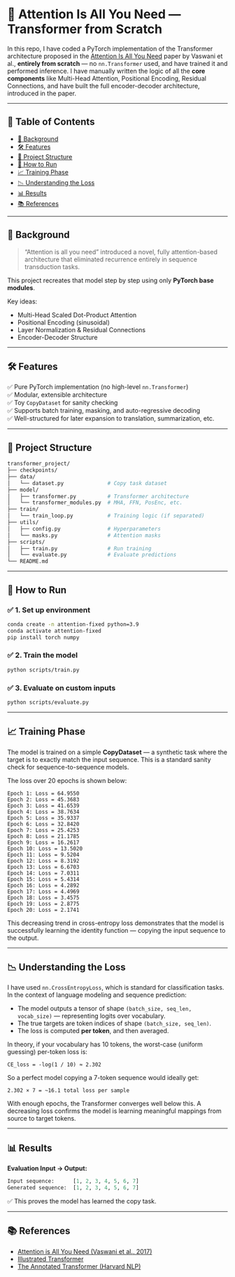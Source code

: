 # 🧠 Attention Is All You Need — Transformer from Scratch

In this repo, I have coded a PyTorch implementation of the Transformer architecture proposed in the [Attention Is All You Need](https://arxiv.org/abs/1706.03762) paper by Vaswani et al., **entirely from scratch** — no `nn.Transformer` used, and have trained it and performed inference. I have manually written the logic of all the **core components** like Multi-Head Attention, Positional Encoding, Residual Connections, and have built the full encoder-decoder architecture, introduced in the paper.

---

## 📌 Table of Contents

- [📖 Background](#-background)
- [🛠 Features](#-features)
- [📂 Project Structure](#-project-structure)
- [🚀 How to Run](#-how-to-run)
- [📈 Training Phase](#-training-phase)
- [📉 Understanding the Loss](#-understanding-the-loss)
- [📊 Results](#-results)
- [📚 References](#-references)

---

## 📖 Background

> “Attention is all you need” introduced a novel, fully attention-based architecture that eliminated recurrence entirely in sequence transduction tasks.

This project recreates that model step by step using only **PyTorch base modules**.

Key ideas:
- Multi-Head Scaled Dot-Product Attention
- Positional Encoding (sinusoidal)
- Layer Normalization & Residual Connections
- Encoder-Decoder Structure

---

## 🛠 Features

✅ Pure PyTorch implementation (no high-level `nn.Transformer`)  
✅ Modular, extensible architecture  
✅ Toy `CopyDataset` for sanity checking  
✅ Supports batch training, masking, and auto-regressive decoding  
✅ Well-structured for later expansion to translation, summarization, etc.

---

## 📂 Project Structure

```bash
transformer_project/
├── checkpoints/
├── data/
│   └── dataset.py              # Copy task dataset
├── model/
│   ├── transformer.py          # Transformer architecture
│   └── transformer_modules.py  # MHA, FFN, PosEnc, etc.
├── train/
│   └── train_loop.py           # Training logic (if separated)
├── utils/
│   ├── config.py               # Hyperparameters
│   └── masks.py                # Attention masks
├── scripts/
│   ├── train.py                # Run training
│   └── evaluate.py             # Evaluate predictions
└── README.md
```

---

## 🚀 How to Run

### ✅ 1. Set up environment

```bash
conda create -n attention-fixed python=3.9
conda activate attention-fixed
pip install torch numpy
```

### ✅ 2. Train the model

```bash
python scripts/train.py
```

### ✅ 3. Evaluate on custom inputs

```bash
python scripts/evaluate.py
```

---

## 📈 Training Phase

The model is trained on a simple **CopyDataset** — a synthetic task where the target is to exactly match the input sequence. This is a standard sanity check for sequence-to-sequence models.

The loss over 20 epochs is shown below:

```
Epoch 1: Loss = 64.9550
Epoch 2: Loss = 45.3683
Epoch 3: Loss = 41.6539
Epoch 4: Loss = 38.7634
Epoch 5: Loss = 35.9337
Epoch 6: Loss = 32.8420
Epoch 7: Loss = 25.4253
Epoch 8: Loss = 21.1785
Epoch 9: Loss = 16.2617
Epoch 10: Loss = 13.5020
Epoch 11: Loss = 9.5204
Epoch 12: Loss = 8.3192
Epoch 13: Loss = 6.6703
Epoch 14: Loss = 7.0311
Epoch 15: Loss = 5.4314
Epoch 16: Loss = 4.2892
Epoch 17: Loss = 4.4969
Epoch 18: Loss = 3.4575
Epoch 19: Loss = 2.8775
Epoch 20: Loss = 2.1741
```

This decreasing trend in cross-entropy loss demonstrates that the model is successfully learning the identity function — copying the input sequence to the output.

---

## 📉 Understanding the Loss

I have used `nn.CrossEntropyLoss`, which is standard for classification tasks. In the context of language modeling and sequence prediction:

- The model outputs a tensor of shape `(batch_size, seq_len, vocab_size)` — representing logits over vocabulary.
- The true targets are token indices of shape `(batch_size, seq_len)`.
- The loss is computed **per token**, and then averaged.

In theory, if your vocabulary has 10 tokens, the worst-case (uniform guessing) per-token loss is:

```text
CE_loss = -log(1 / 10) ≈ 2.302
```

So a perfect model copying a 7-token sequence would ideally get:

```text
2.302 × 7 = ~16.1 total loss per sample
```

With enough epochs, the Transformer converges well below this. A decreasing loss confirms the model is learning meaningful mappings from source to target tokens.

---

## 📊 Results

**Evaluation Input → Output:**

```python
Input sequence:      [1, 2, 3, 4, 5, 6, 7]
Generated sequence:  [1, 2, 3, 4, 5, 6, 7]
```

✅ This proves the model has learned the copy task.

---

## 📚 References

- [Attention is All You Need (Vaswani et al., 2017)](https://arxiv.org/abs/1706.03762)
- [Illustrated Transformer](https://jalammar.github.io/illustrated-transformer/)
- [The Annotated Transformer (Harvard NLP)](http://nlp.seas.harvard.edu/2018/04/03/attention.html)
